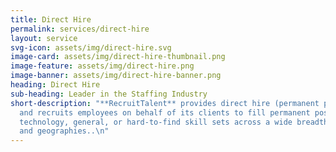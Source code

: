 ```yaml
---
title: Direct Hire
permalink: services/direct-hire
layout: service
svg-icon: assets/img/direct-hire.svg
image-card: assets/img/direct-hire-thumbnail.png
image-feature: assets/img/direct-hire.png
image-banner: assets/img/direct-hire-banner.png
heading: Direct Hire
sub-heading: Leader in the Staffing Industry
short-description: "**RecruitTalent** provides direct hire (permanent placement) services
  and recruits employees on behalf of its clients to fill permanent positions for
  technology, general, or hard-to-find skill sets across a wide breadth of job categories
  and geographies..\n"
---
```


